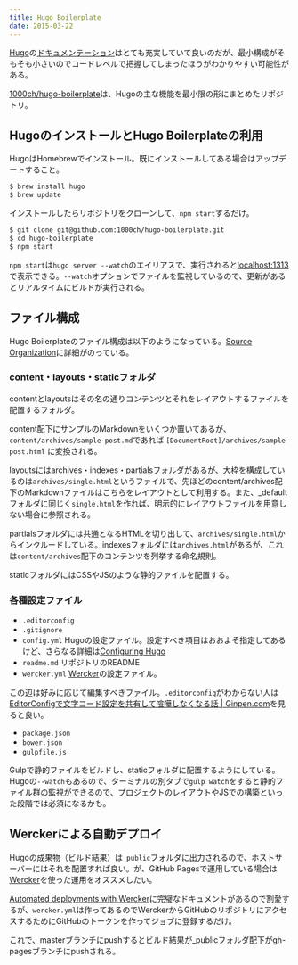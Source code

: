 ```yaml
---
title: Hugo Boilerplate
date: 2015-03-22
---
```


[Hugo](http://gohugo.io/)の[ドキュメンテーション](http://gohugo.io/overview/introduction/)はとても充実していて良いのだが、最小構成がそもそも小さいのでコードレベルで把握してしまったほうがわかりやすい可能性がある。

[1000ch/hugo-boilerplate](https://github.com/1000ch/hugo-boilerplate)は、Hugoの主な機能を最小限の形にまとめたリポジトリ。

## HugoのインストールとHugo Boilerplateの利用

HugoはHomebrewでインストール。既にインストールしてある場合はアップデートすること。

```bash
$ brew install hugo
$ brew update
```

インストールしたらリポジトリをクローンして、`npm start`するだけ。

```bash
$ git clone git@github.com:1000ch/hugo-boilerplate.git
$ cd hugo-boilerplate
$ npm start
```

`npm start`は`hugo server --watch`のエイリアスで、実行されると[localhost:1313](http://localhost:1313)で表示できる。`--watch`オプションでファイルを監視しているので、更新があるとリアルタイムにビルドが実行される。

## ファイル構成

Hugo Boilerplateのファイル構成は以下のようになっている。[Source Organization](http://gohugo.io/overview/source-directory/)に詳細がのっている。

### content・layouts・staticフォルダ

contentとlayoutsはその名の通りコンテンツとそれをレイアウトするファイルを配置するフォルダ。

content配下にサンプルのMarkdownをいくつか置いてあるが、`content/archives/sample-post.md`であれば `[DocumentRoot]/archives/sample-post.html` に変換される。

layoutsにはarchives・indexes・partialsフォルダがあるが、大枠を構成しているのは`archives/single.html`というファイルで、先ほどのcontent/archives配下のMarkdownファイルはこちらをレイアウトとして利用する。また、_defaultフォルダに同じく`single.html`を作れば、明示的にレイアウトファイルを用意しない場合に参照される。

partialsフォルダには共通となるHTMLを切り出して、`archives/single.html`からインクルードしている。indexesフォルダには`archives.html`があるが、これは`content/archives`配下のコンテンツを列挙する命名規則。

staticフォルダにはCSSやJSのような静的ファイルを配置する。

### 各種設定ファイル

- `.editorconfig`
- `.gitignore`
- `config.yml` Hugoの設定ファイル。設定すべき項目はおおよそ指定してあるけど、さらなる詳細は[Configuring Hugo](http://gohugo.io/overview/configuration/)
- `readme.md` リポジトリのREADME
- `wercker.yml` [Wercker](http://wercker.com/)の設定ファイル。

この辺は好みに応じて編集すべきファイル。`.editorconfig`がわからない人は[EditorConfigで文字コード設定を共有して喧嘩しなくなる話 | Ginpen.com](http://ginpen.com/2014/12/14/editorconfig/)を見ると良い。

- `package.json`
- `bower.json`
- `gulpfile.js`

Gulpで静的ファイルをビルドし、staticフォルダに配置するようにしている。Hugoの`--watch`もあるので、ターミナルの別タブで`gulp watch`をすると静的ファイル群の監視ができるので、プロジェクトのレイアウトやJSでの構築といった段階では必須になるかも。

## Werckerによる自動デプロイ

Hugoの成果物（ビルド結果）は`_public`フォルダに出力されるので、ホストサーバーにはそれを配置すれば良い。が、GitHub Pagesで運用している場合は[Wercker](http://wercker.com/)を使った運用をオススメしたい。

[Automated deployments with Wercker](http://gohugo.io/tutorials/automated-deployments/)に完璧なドキュメントがあるので割愛するが、`wercker.yml`は作ってあるのでWerckerからGitHubのリポジトリにアクセスするためにGitHubのトークンを作ってジョブに登録するだけ。

これで、masterブランチにpushするとビルド結果が_publicフォルダ配下がgh-pagesブランチにpushされる。
